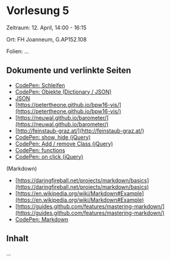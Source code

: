 Vorlesung 5
===========

Zeitraum: 12. April, 14:00 - 16:15

Ort: FH Joanneum, G.AP152.108

Folien: ...


Dokumente und verlinkte Seiten
------------------------------

 - [CodePen: Schleifen](https://codepen.io/PeterTheOne/pen/PRLmWa?editors=1010)
 - [CodePen: Objekte (Dictionary / JSON)](https://codepen.io/PeterTheOne/pen/zWbwjK?editors=1010)
 - [JSON](https://developer.mozilla.org/en-US/docs/Learn/JavaScript/Objects/JSON)
 - [https://petertheone.github.io/bpw16-vis/](https://petertheone.github.io/bpw16-vis/)
 - [https://neuwal.github.io/barometer/](https://neuwal.github.io/barometer/)
 - [http://feinstaub-graz.at/](http://feinstaub-graz.at/)
 - [CodePen: show, hide (jQuery)](https://codepen.io/PeterTheOne/pen/MVRobe?editors=1010)
 - [CodePen: Add / remove Class (jQuery)](https://codepen.io/PeterTheOne/pen/PRgjJv)
 - [CodePen: functions](https://codepen.io/PeterTheOne/pen/dmLRgQ?editors=1010)
 - [CodePen: on click (jQuery)](https://codepen.io/PeterTheOne/pen/bvJrwB?editors=1010)
 
(Markdown)
 - [https://daringfireball.net/projects/markdown/basics](https://daringfireball.net/projects/markdown/basics)
 - [https://en.wikipedia.org/wiki/Markdown#Example](https://en.wikipedia.org/wiki/Markdown#Example)
 - [https://guides.github.com/features/mastering-markdown/](https://guides.github.com/features/mastering-markdown/)
 - [CodePen: Markdown](https://codepen.io/PeterTheOne/pen/wmdRbg)
 

Inhalt
------

...

